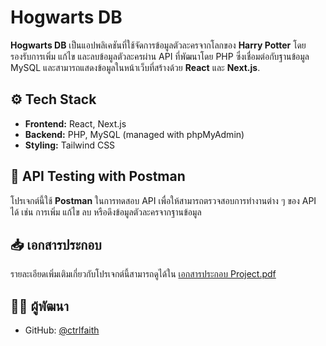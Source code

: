 # Hogwarts DB

**Hogwarts DB** เป็นแอปพลิเคชันที่ใช้จัดการข้อมูลตัวละครจากโลกของ **Harry Potter** โดยรองรับการเพิ่ม แก้ไข และลบข้อมูลตัวละครผ่าน API ที่พัฒนาโดย PHP ซึ่งเชื่อมต่อกับฐานข้อมูล MySQL และสามารถแสดงข้อมูลในหน้าเว็บที่สร้างด้วย **React** และ **Next.js**.

## ⚙️ Tech Stack
- **Frontend:** React, Next.js
- **Backend:** PHP, MySQL (managed with phpMyAdmin)
- **Styling:** Tailwind CSS

## 🔧 API Testing with Postman
โปรเจกต์นี้ใช้ **Postman** ในการทดสอบ API เพื่อให้สามารถตรวจสอบการทำงานต่าง ๆ ของ API ได้ เช่น การเพิ่ม แก้ไข ลบ หรือดึงข้อมูลตัวละครจากฐานข้อมูล

## 📥 เอกสารประกอบ
รายละเอียดเพิ่มเติมเกี่ยวกับโปรเจกต์นี้สามารถดูได้ใน [เอกสารประกอบ Project.pdf](https://github.com/ctrlfaith/hogwarts-db/blob/main/hogwarts-db/%E0%B9%80%E0%B8%AD%E0%B8%81%E0%B8%AA%E0%B8%B2%E0%B8%A3%E0%B8%9B%E0%B8%A3%E0%B8%B0%E0%B8%81%E0%B8%AD%E0%B8%9A%20Project.pdf)

## 🙋‍♂️ ผู้พัฒนา

- GitHub: [@ctrlfaith](https://github.com/ctrlfaith)
